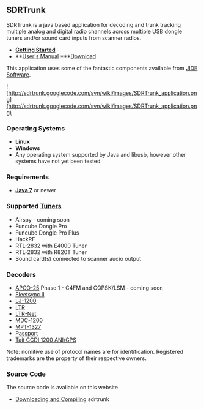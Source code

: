 ## SDRTrunk ##

SDRTrunk is a java based application for decoding and trunk tracking multiple analog and digital radio channels across multiple USB dongle tuners and/or sound card inputs from  scanner radios.

  * **[Getting Started](GettingStarted.md)**
  * **[User's Manual](UserManual.md)
  ***[Download](https://drive.google.com/folderview?id=0B7BHsssXUq8eOHBTNndCczZTd0k&usp=sharing)

This application uses some of the fantastic components available from [JIDE Software](http://www.jidesoft.com).

![http://sdrtrunk.googlecode.com/svn/wiki/images/SDRTrunk_application.png](http://sdrtrunk.googlecode.com/svn/wiki/images/SDRTrunk_application.png)

### Operating Systems ###

  * **Linux**
  * **Windows**
  * Any operating system supported by Java and libusb, however other systems have not yet been tested

### Requirements ###

  * **[Java 7](http://www.java.com/en/download/index.jsp)** or newer

### Supported [Tuners](Tuner.md) ###
  * Airspy - coming soon
  * Funcube Dongle Pro
  * Funcube Dongle Pro Plus
  * HackRF
  * RTL-2832 with E4000 Tuner
  * RTL-2832 with R820T Tuner
  * Sound card(s) connected to scanner audio output

### Decoders ###
  * [APCO-25](APCO25.md) Phase 1 - C4FM and CQPSK/LSM - coming soon
  * [Fleetsync II](Fleetsync2.md)
  * [LJ-1200](LJ1200.md)
  * [LTR](LTR.md)
  * [LTR-Net](LTRNet.md)
  * [MDC-1200](MDC1200.md)
  * [MPT-1327](MPT1327.md)
  * [Passport](Passport.md)
  * [Tait CCDI 1200 ANI/GPS](Tait.md)

Note: nomitive use of protocol names are for identification.  Registered trademarks are the property of their respective owners.

### Source Code ###

The source code is available on this website

  * [Downloading and Compiling](Building.md) sdrtrunk